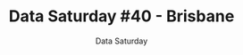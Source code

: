---
layout: post
title: "Data Saturday #40 - Brisbane"
subtitle: "Data Saturday"
tags: [event]
comments: false
data: datasaturday0040
---